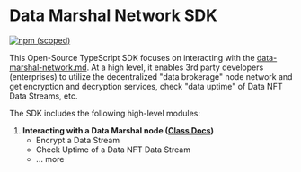 # Data Marshal Network SDK

[![npm (scoped)](https://img.shields.io/npm/v/@itheum/sdk-data-marshal-network?style=for-the-badge)](https://www.npmjs.com/package/@itheum/sdk-data-marshal-network)

This Open-Source TypeScript SDK focuses on interacting with the [data-marshal-network.md](../../../product/data-marshal-network.md "mention"). At a high level, it enables 3rd party developers (enterprises) to utilize the decentralized "data brokerage" node network and get encryption and decryption services, check "data uptime" of Data NFT Data Streams, etc.

The SDK includes the following high-level modules:

1. **Interacting with a Data Marshal node (**[**Class Docs**](https://itheum.github.io/sdk-data-marshal-network/classes/DataMarshal.html)**)**
   * Encrypt a Data Stream
   * Check Uptime of a Data NFT Data Stream
   * ... more
